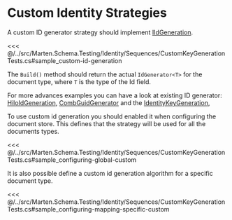 # Custom Identity Strategies

A custom ID generator strategy should implement [IIdGeneration](https://github.com/JasperFx/marten/blob/master/src/Marten/Schema/IIdGeneration.cs).

<<< @/../src/Marten.Schema.Testing/Identity/Sequences/CustomKeyGenerationTests.cs#sample_custom-id-generation

The `Build()` method should return the actual `IdGenerator<T>` for the document type, where `T` is the type of the Id field.

For more advances examples you can have a look at existing ID generator: [HiloIdGeneration](https://github.com/JasperFx/marten/blob/master/src/Marten/Schema/Identity/Sequences/HiloIdGeneration.cs), [CombGuidGenerator](https://github.com/JasperFx/marten/blob/master/src/Marten/Schema/Identity/CombGuidIdGeneration.cs) and the [IdentityKeyGeneration](https://github.com/JasperFx/marten/blob/master/src/Marten/Schema/Identity/Sequences/IdentityKeyGeneration.cs),

To use custom id generation you should enabled it when configuring the document store. This defines that the strategy will be used for all the documents types.

<<< @/../src/Marten.Schema.Testing/Identity/Sequences/CustomKeyGenerationTests.cs#sample_configuring-global-custom

It is also possible define a custom id generation algorithm for a specific document type.

<<< @/../src/Marten.Schema.Testing/Identity/Sequences/CustomKeyGenerationTests.cs#sample_configuring-mapping-specific-custom

